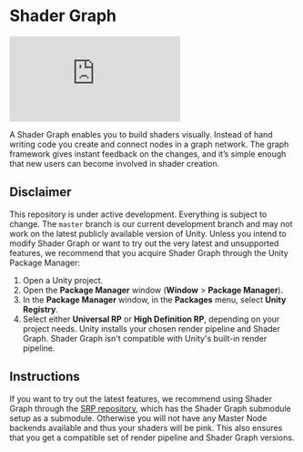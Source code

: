 # Shader Graph

![Screenshot of Shader Graph](https://forum.unity.com/proxy.php?image=https%3A%2F%2Flh5.googleusercontent.com%2FUhB18UehZFk8jMo_2V3GW-hD2wARAcQWu6FGzcUvTByHNc51w_mLZBvB6Re5GcTHJQlPHOtzi14wUPvi_yUgWTAp3-HZU463JmxL9NSjJS5yALBSAj1Bdk8yL8zXkRVe-0crKz5F&hash=49458e7088a5be61b288167af65b6faf "Shader Graph")

A Shader Graph enables you to build shaders visually. Instead of hand writing code you create and connect nodes in a graph network. The graph framework gives instant feedback on the changes, and it’s simple enough that new users can become involved in shader creation.

## Disclaimer

This repository is under active development. Everything is subject to change. The `master` branch is our current development branch and may not work on the latest publicly available version of Unity. Unless you intend to modify Shader Graph or want to try out the very latest and unsupported features, we recommend that you acquire Shader Graph through the Unity Package Manager:

1. Open a Unity project.
2. Open the **Package Manager** window (**Window** &gt; **Package Manager**).
3. In the **Package Manager** window, in the **Packages** menu, select **Unity Registry**.
4. Select either **Universal RP** or **High Definition RP**, depending on your project needs.
    Unity installs your chosen render pipeline and Shader Graph. Shader Graph isn't compatible with Unity's built-in render pipeline.

## Instructions

If you want to try out the latest features, we recommend using Shader Graph through the [SRP repository](https://github.com/Unity-Technologies/Graphics), which has the Shader Graph submodule setup as a submodule. Otherwise you will not have any Master Node backends available and thus your shaders will be pink. This also ensures that you get a compatible set of render pipeline and Shader Graph versions.
